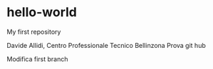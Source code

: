 # hello-world
My first repository

Davide Allidi, Centro Professionale Tecnico Bellinzona
Prova git hub

Modifica first branch
